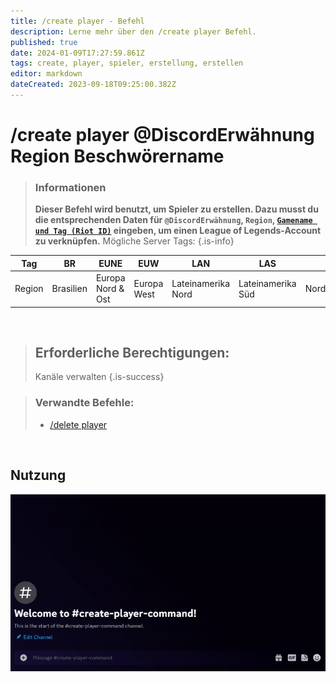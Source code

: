 ```yaml
---
title: /create player - Befehl
description: Lerne mehr über den /create player Befehl.
published: true
date: 2024-01-09T17:27:59.861Z
tags: create, player, spieler, erstellung, erstellen
editor: markdown
dateCreated: 2023-09-18T09:25:00.382Z
---
```


# /create player @DiscordErwähnung Region Beschwörername

>### Informationen
>**Dieser Befehl wird benutzt, um Spieler zu erstellen.  Dazu musst du die entsprechenden Daten für `@DiscordErwähnung`, `Region`, [`Gamename und Tag (Riot ID)`](/de/terms/riotid) eingeben, um einen League of Legends-Account zu verknüpfen.**
>Mögliche Server Tags:
>{.is-info}


| Tag | BR  | EUNE | EUW | LAN | LAS | NA  | OCE | RU  | TR  | JP  | KR  | PH  | SG  | TW  | TH  | VN  |
| --- | --- | --- | --- | --- | --- | --- | --- | --- | --- | --- | --- | --- | --- | --- | --- | --- |
| Region | Brasilien | Europa Nord & Ost | Europa West | Lateinamerika Nord | Lateinamerika Süd | Nordamerika | Ozeanien | Russland | Türkei | Japan | Republik Korea | Philippinen | Singapur, Malaysia & Indonesien | Taiwan, Hongkong & Macao | Thailand | Vietnam |

<br>

>##  Erforderliche Berechtigungen:
> Kanäle verwalten
>{.is-success}



>### Verwandte Befehle:
>-   [/delete player](/de/commands/delete/player/)

<br>

## Nutzung

![](/new_create_player.gif)